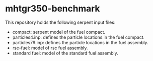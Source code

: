 # mhtgr350-benchmark

This repository holds the following serpent input files:
* compact: serpent model of the fuel compact.
* particles4.inp: defines the particle locations in the fuel compact.
* particles79.inp: defines the particle locations in the fuel assembly.
* rsc-fuel: model of rsc fuel assembly.
* standard fuel: model of the standard fuel assembly.